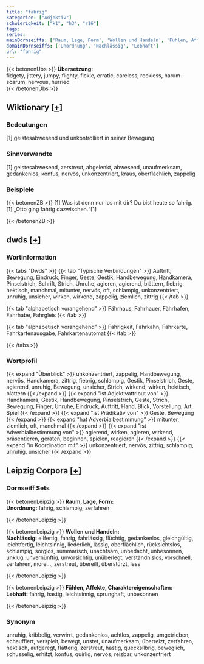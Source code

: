 ```yaml
---
title: "fahrig"
kategorien: ["Adjektiv"]
schwierigkeit: ["k1", "h3", "r16"]
tags:
series:
mainDornseiffs: ['Raum, Lage, Form', 'Wollen und Handeln', 'Fühlen, Affekte, Charaktereigenschaften']
domainDornseiffs: ['Unordnung', 'Nachlässig', 'Lebhaft']
url: "fahrig"
---
```


{{< betonenÜbs >}}
**Übersetzung:**  
fidgety, jittery, jumpy, flighty, fickle, erratic, careless, reckless, harum-scarum, nervous, hurried  
{{< /betonenÜbs >}}

## Wiktionary [[+](https://de.wiktionary.org/wiki/fahrig)]

### Bedeutungen
[1] geistesabwesend und unkontrolliert in seiner Bewegung  

### Sinnverwandte
[1] geistesabwesend, zerstreut, abgelenkt, abwesend, unaufmerksam, gedankenlos, konfus, nervös, unkonzentriert, kraus, oberflächlich, zappelig  

### Beispiele
{{< betonenZB >}}
[1] Was ist denn nur los mit dir? Du bist heute so fahrig.  
[1] „Otto ging fahrig dazwischen.“[1]  

{{< /betonenZB >}}


## dwds [[+](https://www.dwds.de/wb/fahrig)]

### Wortinformation
{{< tabs "Dwds" >}}
{{< tab "Typische Verbindungen" >}}
Auftritt, Bewegung, Eindruck, Finger, Geste, Gestik, Handbewegung, Handkamera, Pinselstrich, Schrift, Strich, Unruhe, agieren, agierend, blättern, fiebrig, hektisch, manchmal, mitunter, nervös, oft, schlampig, unkonzentriert, unruhig, unsicher, wirken, wirkend, zappelig, ziemlich, zittrig
{{< /tab >}}

{{< tab "alphabetisch vorangehend" >}}
Fährhaus, Fahrhauer, Fährhafen, Fahrhabe, Fahrgleis
{{< /tab >}}

{{< tab "alphabetisch vorangehend" >}}
Fahrigkeit, Fährkahn, Fahrkarte, Fahrkartenausgabe, Fahrkartenautomat
{{< /tab >}}

{{< /tabs >}}

### Wortprofil
{{< expand "Überblick" >}} unkonzentriert, zappelig, Handbewegung, nervös, Handkamera, zittrig, fiebrig, schlampig, Gestik, Pinselstrich, Geste, agierend, unruhig, Bewegung, unsicher, Strich, wirkend, wirken, hektisch, blättern {{< /expand >}}
{{< expand "ist Adjektivattribut von" >}} Handkamera, Gestik, Handbewegung, Pinselstrich, Geste, Strich, Bewegung, Finger, Unruhe, Eindruck, Auftritt, Hand, Blick, Vorstellung, Art, Spiel {{< /expand >}}
{{< expand "ist Prädikativ von" >}} Geste, Bewegung {{< /expand >}}
{{< expand "hat Adverbialbestimmung" >}} mitunter, ziemlich, oft, manchmal {{< /expand >}}
{{< expand "ist Adverbialbestimmung von" >}} agierend, wirken, agieren, wirkend, präsentieren, geraten, beginnen, spielen, reagieren {{< /expand >}}
{{< expand "in Koordination mit" >}} unkonzentriert, nervös, zittrig, schlampig, unruhig, unsicher {{< /expand >}}

## Leipzig Corpora [[+](https://corpora.uni-leipzig.de/en/res?word=fahrig&corpusId=deu_newscrawl-public_2018)]

### Dornseiff Sets
{{< betonenLeipzig >}}
**Raum, Lage, Form:**  
**Unordnung:** fahrig, schlampig, zerfahren  

{{< /betonenLeipzig >}}


{{< betonenLeipzig >}}
**Wollen und Handeln:**  
**Nachlässig:** eilfertig, fahrig, fahrlässig, flüchtig, gedankenlos, gleichgültig, leichtfertig, leichtsinnig, liederlich, lässig, oberflächlich, rücksichtslos, schlampig, sorglos, summarisch, unachtsam, unbedacht, unbesonnen, unklug, unvernünftig, unvorsichtig, unüberlegt, verständnislos, vorschnell, zerfahren, more..., zerstreut, übereilt, überstürzt, less  

{{< /betonenLeipzig >}}


{{< betonenLeipzig >}}
**Fühlen, Affekte, Charaktereigenschaften:**  
**Lebhaft:** fahrig, hastig, leichtsinnig, sprunghaft, unbesonnen  

{{< /betonenLeipzig >}}

### Synonym
unruhig, kribbelig, verwirrt, gedankenlos, achtlos, zappelig, umgetrieben, echauffiert, verspielt, bewegt, unstet, unaufmerksam, überreizt, zerfahren, hektisch, aufgeregt, flatterig, zerstreut, hastig, quecksilbrig, beweglich, schusselig, erhitzt, konfus, quirlig, nervös, reizbar, unkonzentriert

